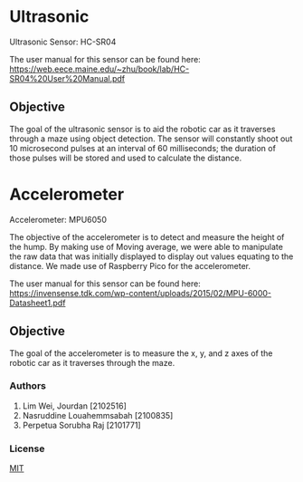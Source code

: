 # Ultrasonic

Ultrasonic Sensor: HC-SR04

The user manual for this sensor can be found here: https://web.eece.maine.edu/~zhu/book/lab/HC-SR04%20User%20Manual.pdf

## Objective

The goal of the ultrasonic sensor is to aid the robotic car as it traverses through a maze using object detection. The sensor will constantly shoot out 10 microsecond pulses at an interval of 60 milliseconds; the duration of those pulses will be stored and used to calculate the distance.

# Accelerometer

Accelerometer: MPU6050

The objective of the accelerometer is to detect and measure the height of the hump. By making use of Moving average, we were able to manipulate the raw data that was initially displayed to display out values equating to the distance. We made use of Raspberry Pico for the accelerometer. 

The user manual for this sensor can be found here: https://invensense.tdk.com/wp-content/uploads/2015/02/MPU-6000-Datasheet1.pdf

## Objective

The goal of the accelerometer is to measure the x, y, and z axes of the robotic car as it traverses through the maze.


### Authors
1. Lim Wei, Jourdan			[2102516]
2. Nasruddine Louahemmsabah 	[2100835]
3. Perpetua Sorubha Raj 		[2101771]

### License
[MIT](https://choosealicense.com/licenses/mit/)
